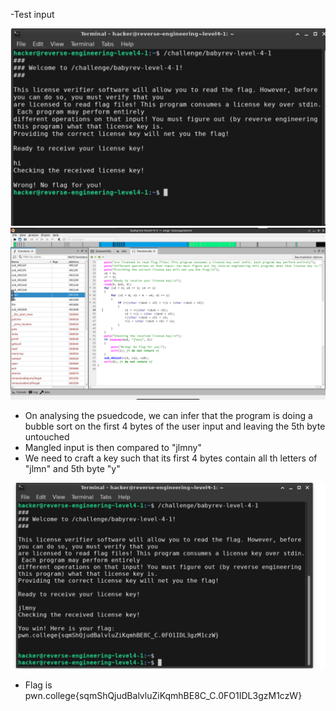 -Test input

![alt text](image-20.png)
![alt text](image-21.png)

- On analysing the psuedcode, we can infer that the program is doing a bubble sort on the first 4 bytes of the user input and leaving the 5th byte untouched
- Mangled input is then compared to "jlmny"
- We need to craft a key such that its first 4 bytes contain all th letters of "jlmn" and 5th byte "y"

![alt text](image-22.png)

- Flag is pwn.college{sqmShQjudBalvluZiKqmhBE8C_C.0FO1IDL3gzM1czW}
